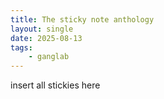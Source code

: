 ```yaml
---
title: The sticky note anthology
layout: single
date: 2025-08-13
tags:
    - ganglab
---
```

insert all stickies here
